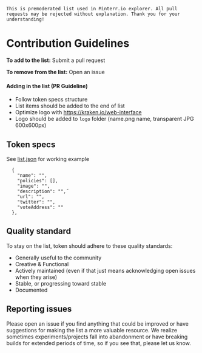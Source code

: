 ```
This is premoderated list used in Minterr.io explorer. All pull requests may be rejected without explanation. Thank you for your understanding!
```


# Contribution Guidelines

**To add to the list:** Submit a pull request

**To remove from the list:** Open an issue


#### Adding in the list (PR Guideline)

- Follow token specs structure
- List items should be added to the end of list
- Optimize logo with https://kraken.io/web-interface
- Logo should be added to `logo` folder (name.png name, transparent JPG 600x600px)

## Token specs

See [list.json](list.json) for working example

``` JS
  {
    "name": "",
    "policies": [],
    "image": "",
    "description": "",˝
    "url": "",
    "twitter": "",
    "voteAddress": ""
  },
```

## Quality standard

To stay on the list, token should adhere to these quality standards:

- Generally useful to the community
- Creative & Functional
- Actively maintained (even if that just means acknowledging open issues when they arise)
- Stable, or progressing toward stable
- Documented


## Reporting issues

Please open an issue if you find anything that could be improved or have
suggestions for making the list a more valuable resource. We realize sometimes
experiments/projects fall into abandonment or have breaking builds for extended periods of time, so if you see that, please let us know.
